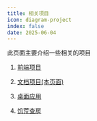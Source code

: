 ```yaml
---
title: 相关项目
icon: diagram-project
index: false
date: 2025-06-04
---
```


此页面主要介绍一些相关的项目

1. [前端项目](web.md)

2. [文档项目(本页面)](docs.md)

3. [桌面应用](desktop.md)

4. [饥荒查房](dst-search.md)

